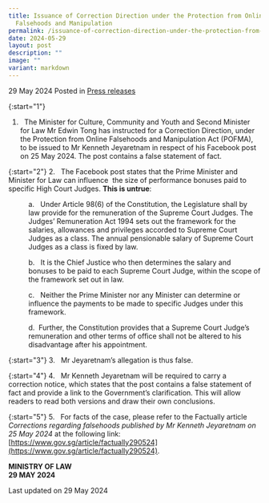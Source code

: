 ```yaml
---
title: Issuance of Correction Direction under the Protection from Online
  Falsehoods and Manipulation
permalink: /issuance-of-correction-direction-under-the-protection-from-online-falsehoods-and-manipulation/
date: 2024-05-29
layout: post
description: ""
image: ""
variant: markdown
---
```

29 May 2024 Posted in [Press releases](/news/press-releases)

{:start="1"}
1. &nbsp; The Minister for Culture, Community and Youth and Second Minister for Law Mr Edwin Tong has instructed for a Correction Direction, under the Protection from Online Falsehoods and Manipulation Act (POFMA), to be issued to Mr Kenneth Jeyaretnam in respect of his Facebook post on 25 May 2024. The post contains a false statement of fact.

{:start="2"}
2. &nbsp; The Facebook post states that the Prime Minister and Minister for Law can influence&nbsp; the size of performance bonuses paid to specific High Court Judges. <b>This is untrue</b>:&nbsp;

<p style="margin-left: 40px">
a. &nbsp; Under Article 98(6) of the Constitution, the Legislature shall by law provide for the remuneration of the Supreme Court Judges. The Judges’ Remuneration Act 1994 sets out the framework for the salaries, allowances and privileges accorded to Supreme Court Judges as a class. The annual pensionable salary of Supreme Court Judges as a class is fixed by law.</p>

<p style="margin-left: 40px">
b. &nbsp; It is the Chief Justice who then determines the salary and bonuses to be paid to each&nbsp;Supreme Court Judge, within the scope of the framework set out in law.</p>

<p style="margin-left: 40px">
c. &nbsp; Neither the Prime Minister nor any Minister can determine or influence the payments to&nbsp;be made to specific Judges under this framework.</p>

<p style="margin-left: 40px">
d.&nbsp; Further, the Constitution provides that a Supreme Court Judge’s remuneration and other terms of office shall not be altered to his disadvantage after his appointment.</p>

{:start="3"}
3. &nbsp; Mr Jeyaretnam’s allegation is thus false.

{:start="4"}
4. &nbsp; Mr Kenneth Jeyaretnam will be required to carry a correction notice, which states that&nbsp;the post contains a false statement of fact and provide a link to the Government’s clarification. This will allow readers to read both versions and draw their own conclusions.&nbsp;

{:start="5"}
5. &nbsp; For facts of the case, please refer to the Factually article _Corrections regarding&nbsp;falsehoods published by Mr Kenneth Jeyaretnam on 25 May 2024_ at the following link: [https://www.gov.sg/article/factually290524](https://www.gov.sg/article/factually290524).

**MINISTRY OF LAW**
<br>**29 MAY 2024**

<p class="right-side-updated">Last updated on 29 May 2024</p>